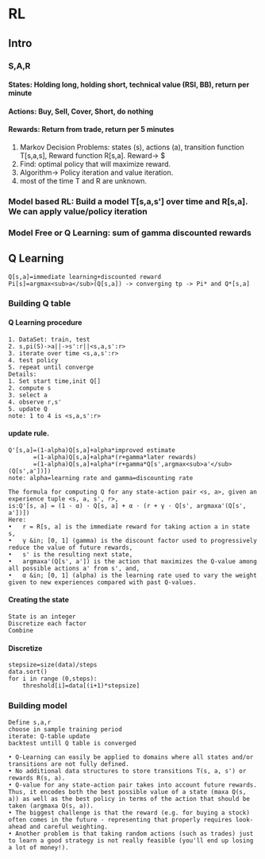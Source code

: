 # RL
## Intro
### S,A,R
#### States: Holding long, holding short, technical value (RSI, BB), return per minute
#### Actions: Buy, Sell, Cover, Short, do nothing
#### Rewards: Return from trade, return per 5 minutes

1.  Markov Decision Problems: states (s), actions (a), transition function T[s,a,s], Reward function R[s,a]. Reward-> $
2.  Find: optimal policy that will maximize reward.
3.  Algorithm-> Policy iteration and value iteration.
4.  most of the time T and R are unknown.
### Model based RL: Build a model T[s,a,s'] over time  and R[s,a]. We can apply value/policy iteration 
### Model Free or Q Learning: sum of gamma discounted rewards 
## Q Learning

    Q[s,a]=immediate learning+discounted reward
    Pi[s]=argmax<sub>a</sub>(Q[s,a]) -> converging tp -> Pi* and Q*[s,a]
### Building Q table
#### Q Learning procedure
    1. DataSet: train, test
    2. s,pi(S)->a||->s':r||<s,a,s':r>
    3. iterate over time <s,a,s':r>
    4. test policy
    5. repeat until converge
    Details:
    1. Set start time,init Q[]
    2. compute s
    3. select a
    4. observe r,s'
    5. update Q
    note: 1 to 4 is <s,a,s':r>
#### update rule. 
    Q'[s,a]=(1-alpha)Q[s,a]+alpha*improved estimate
           =(1-alpha)Q[s,a]+alpha*(r+gamma*later rewards)
           =(1-alpha)Q[s,a]+alpha*(r+gamma*Q[s',argmax<sub>a'</sub>(Q[s',a'])])
    note: alpha=learning rate and gamma=discounting rate
    
    The formula for computing Q for any state-action pair <s, a>, given an experience tuple <s, a, s', r>, 
    is:Q'[s, a] = (1 - α) · Q[s, a] + α · (r + γ · Q[s', argmaxa'(Q[s', a'])])
    Here:
	•	r = R[s, a] is the immediate reward for taking action a in state s,
	•	γ &in; [0, 1] (gamma) is the discount factor used to progressively reduce the value of future rewards,
	•	s' is the resulting next state,
	•	argmaxa'(Q[s', a']) is the action that maximizes the Q-value among all possible actions a' from s', and,
	•	α &in; [0, 1] (alpha) is the learning rate used to vary the weight given to new experiences compared with past Q-values.
    
#### Creating the state
    State is an integer
    Discretize each factor
    Combine
#### Discretize
    stepsize=size(data)/steps
    data.sort()
    for i in range (0,steps):
        threshold[i]=data[(i+1)*stepsize]
### Building model
    Define s,a,r
    choose in sample training period
    iterate: Q-table update
    backtest untill Q table is converged
    
	• Q-Learning can easily be applied to domains where all states and/or transitions are not fully defined.
	• No additional data structures to store transitions T(s, a, s') or rewards R(s, a).
	• Q-value for any state-action pair takes into account future rewards. Thus, it encodes both the best possible value of a state (maxa Q(s, a)) as well as the best policy in terms of the action that should be taken (argmaxa Q(s, a)).
	• The biggest challenge is that the reward (e.g. for buying a stock) often comes in the future - representing that properly requires look-ahead and careful weighting.
	• Another problem is that taking random actions (such as trades) just to learn a good strategy is not really feasible (you'll end up losing a lot of money!).

